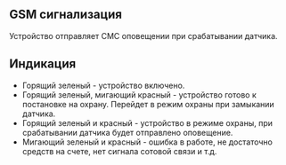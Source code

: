## GSM сигнализация

Устройство отправляет СМС оповещении при срабатывании датчика.

## Индикация

- Горящий зеленый - устройство включено.
- Горящий зеленый, мигающий красный - устройство готово к постановке на охрану. Перейдет в режим охраны при замыкании датчика.
- Горящий зеленый и красный - устройство в режиме охраны, при срабатывании датчика будет отправлено оповещение.
- Мигающий зеленый и красный - ошибка в работе, не достаточно средств на счете, нет сигнала сотовой связи и т.д.
